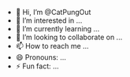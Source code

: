 - 👋 Hi, I’m @CatPungOut
- 👀 I’m interested in ...
- 🌱 I’m currently learning ...
- 💞️ I’m looking to collaborate on ...
- 📫 How to reach me ...
- 😄 Pronouns: ...
- ⚡ Fun fact: ...

<!---
CatPungOut/CatPungOut is a ✨ special ✨ repository because its `README.md` (this file) appears on your GitHub profile.
You can click the Preview link to take a look at your changes.
--->
